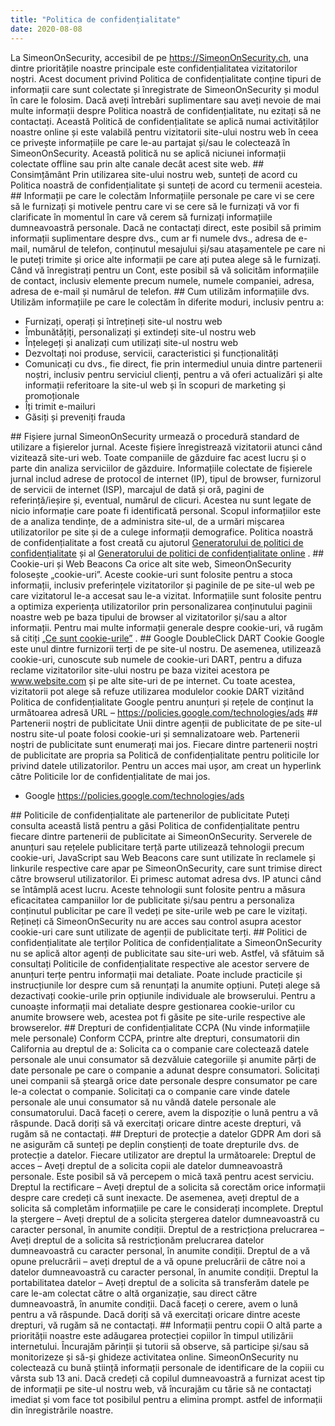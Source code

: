 ```yaml
---
title: "Politica de confidențialitate"
date: 2020-08-08
---
```

La SimeonOnSecurity, accesibil de pe https://SimeonOnSecurity.ch, una dintre prioritățile noastre principale este confidențialitatea vizitatorilor noștri. Acest document privind Politica de confidențialitate conține tipuri de informații care sunt colectate și înregistrate de SimeonOnSecurity și modul în care le folosim. Dacă aveți întrebări suplimentare sau aveți nevoie de mai multe informații despre Politica noastră de confidențialitate, nu ezitați să ne contactați. Această Politică de confidențialitate se aplică numai activităților noastre online și este valabilă pentru vizitatorii site-ului nostru web în ceea ce privește informațiile pe care le-au partajat și/sau le colectează în SimeonOnSecurity. Această politică nu se aplică niciunei informații colectate offline sau prin alte canale decât acest site web. ## Consimțământ Prin utilizarea site-ului nostru web, sunteți de acord cu Politica noastră de confidențialitate și sunteți de acord cu termenii acesteia. ## Informații pe care le colectăm Informațiile personale pe care vi se cere să le furnizați și motivele pentru care vi se cere să le furnizați vă vor fi clarificate în momentul în care vă cerem să furnizați informațiile dumneavoastră personale. Dacă ne contactați direct, este posibil să primim informații suplimentare despre dvs., cum ar fi numele dvs., adresa de e-mail, numărul de telefon, conținutul mesajului și/sau atașamentele pe care ni le puteți trimite și orice alte informații pe care ați putea alege să le furnizați. Când vă înregistrați pentru un Cont, este posibil să vă solicităm informațiile de contact, inclusiv elemente precum numele, numele companiei, adresa, adresa de e-mail și numărul de telefon. ## Cum utilizăm informațiile dvs. Utilizăm informațiile pe care le colectăm în diferite moduri, inclusiv pentru a:<ul><li> Furnizați, operați și întrețineți site-ul nostru web</li><li> Îmbunătățiți, personalizați și extindeți site-ul nostru web</li><li> Înțelegeți și analizați cum utilizați site-ul nostru web</li><li> Dezvoltați noi produse, servicii, caracteristici și funcționalități</li><li> Comunicați cu dvs., fie direct, fie prin intermediul unuia dintre partenerii noștri, inclusiv pentru serviciul clienți, pentru a vă oferi actualizări și alte informații referitoare la site-ul web și în scopuri de marketing și promoționale</li><li> Îți trimit e-mailuri</li><li> Găsiți și preveniți frauda</li></ul> ## Fișiere jurnal SimeonOnSecurity urmează o procedură standard de utilizare a fișierelor jurnal. Aceste fișiere înregistrează vizitatorii atunci când vizitează site-uri web. Toate companiile de găzduire fac acest lucru și o parte din analiza serviciilor de găzduire. Informațiile colectate de fișierele jurnal includ adrese de protocol de internet (IP), tipul de browser, furnizorul de servicii de internet (ISP), marcajul de dată și oră, pagini de referință/ieșire și, eventual, numărul de clicuri. Acestea nu sunt legate de nicio informație care poate fi identificată personal. Scopul informațiilor este de a analiza tendințe, de a administra site-ul, de a urmări mișcarea utilizatorilor pe site și de a culege informații demografice. Politica noastră de confidențialitate a fost creată cu ajutorul <a href="https://www.privacypolicygenerator.info">Generatorului de politici de confidențialitate</a> și al <a href="https://www.privacypolicyonline.com/privacy-policy-generator/">Generatorului de politici de confidențialitate online</a> . ## Cookie-uri și Web Beacons Ca orice alt site web, SimeonOnSecurity folosește „cookie-uri”. Aceste cookie-uri sunt folosite pentru a stoca informații, inclusiv preferințele vizitatorilor și paginile de pe site-ul web pe care vizitatorul le-a accesat sau le-a vizitat. Informațiile sunt folosite pentru a optimiza experiența utilizatorilor prin personalizarea conținutului paginii noastre web pe baza tipului de browser al vizitatorilor și/sau a altor informații. Pentru mai multe informații generale despre cookie-uri, vă rugăm să citiți <a href="https://www.cookieconsent.com/what-are-cookies/">„Ce sunt cookie-urile”</a> . ## Google DoubleClick DART Cookie Google este unul dintre furnizorii terți de pe site-ul nostru. De asemenea, utilizează cookie-uri, cunoscute sub numele de cookie-uri DART, pentru a difuza reclame vizitatorilor site-ului nostru pe baza vizitei acestora pe www.website.com și pe alte site-uri de pe internet. Cu toate acestea, vizitatorii pot alege să refuze utilizarea modulelor cookie DART vizitând Politica de confidențialitate Google pentru anunțuri și rețele de conținut la următoarea adresă URL – <a href="https://policies.google.com/technologies/ads">https://policies.google.com/technologies/ads</a> ## Partenerii noștri de publicitate Unii dintre agenții de publicitate de pe site-ul nostru site-ul poate folosi cookie-uri și semnalizatoare web. Partenerii noștri de publicitate sunt enumerați mai jos. Fiecare dintre partenerii noștri de publicitate are propria sa Politică de confidențialitate pentru politicile lor privind datele utilizatorilor. Pentru un acces mai ușor, am creat un hyperlink către Politicile lor de confidențialitate de mai jos.<ul><li> Google <a href="https://policies.google.com/technologies/ads">https://policies.google.com/technologies/ads</a></li></ul> ## Politicile de confidențialitate ale partenerilor de publicitate Puteți consulta această listă pentru a găsi Politica de confidențialitate pentru fiecare dintre partenerii de publicitate ai SimeonOnSecurity. Serverele de anunțuri sau rețelele publicitare terță parte utilizează tehnologii precum cookie-uri, JavaScript sau Web Beacons care sunt utilizate în reclamele și linkurile respective care apar pe SimeonOnSecurity, care sunt trimise direct către browserul utilizatorilor. Ei primesc automat adresa dvs. IP atunci când se întâmplă acest lucru. Aceste tehnologii sunt folosite pentru a măsura eficacitatea campaniilor lor de publicitate și/sau pentru a personaliza conținutul publicitar pe care îl vedeți pe site-urile web pe care le vizitați. Rețineți că SimeonOnSecurity nu are acces sau control asupra acestor cookie-uri care sunt utilizate de agenții de publicitate terți. ## Politici de confidențialitate ale terților Politica de confidențialitate a SimeonOnSecurity nu se aplică altor agenți de publicitate sau site-uri web. Astfel, vă sfătuim să consultați Politicile de confidențialitate respective ale acestor servere de anunțuri terțe pentru informații mai detaliate. Poate include practicile și instrucțiunile lor despre cum să renunțați la anumite opțiuni. Puteți alege să dezactivați cookie-urile prin opțiunile individuale ale browserului. Pentru a cunoaște informații mai detaliate despre gestionarea cookie-urilor cu anumite browsere web, acestea pot fi găsite pe site-urile respective ale browserelor. ## Drepturi de confidențialitate CCPA (Nu vinde informațiile mele personale) Conform CCPA, printre alte drepturi, consumatorii din California au dreptul de a: Solicita ca o companie care colectează datele personale ale unui consumator să dezvăluie categoriile și anumite părți de date personale pe care o companie a adunat despre consumatori. Solicitați unei companii să șteargă orice date personale despre consumator pe care le-a colectat o companie. Solicitați ca o companie care vinde datele personale ale unui consumator să nu vândă datele personale ale consumatorului. Dacă faceți o cerere, avem la dispoziție o lună pentru a vă răspunde. Dacă doriți să vă exercitați oricare dintre aceste drepturi, vă rugăm să ne contactați. ## Drepturi de protecție a datelor GDPR Am dori să ne asigurăm că sunteți pe deplin conștienți de toate drepturile dvs. de protecție a datelor. Fiecare utilizator are dreptul la următoarele: Dreptul de acces – Aveți dreptul de a solicita copii ale datelor dumneavoastră personale. Este posibil să vă percepem o mică taxă pentru acest serviciu. Dreptul la rectificare – Aveți dreptul de a solicita să corectăm orice informații despre care credeți că sunt inexacte. De asemenea, aveți dreptul de a solicita să completăm informațiile pe care le considerați incomplete. Dreptul la ștergere – Aveți dreptul de a solicita ștergerea datelor dumneavoastră cu caracter personal, în anumite condiții. Dreptul de a restricționa prelucrarea – Aveți dreptul de a solicita să restricționăm prelucrarea datelor dumneavoastră cu caracter personal, în anumite condiții. Dreptul de a vă opune prelucrării – aveți dreptul de a vă opune prelucrării de către noi a datelor dumneavoastră cu caracter personal, în anumite condiții. Dreptul la portabilitatea datelor – Aveți dreptul de a solicita să transferăm datele pe care le-am colectat către o altă organizație, sau direct către dumneavoastră, în anumite condiții. Dacă faceți o cerere, avem o lună pentru a vă răspunde. Dacă doriți să vă exercitați oricare dintre aceste drepturi, vă rugăm să ne contactați. ## Informații pentru copii O altă parte a priorității noastre este adăugarea protecției copiilor în timpul utilizării internetului. Încurajăm părinții și tutorii să observe, să participe și/sau să monitorizeze și să-și ghideze activitatea online. SimeonOnSecurity nu colectează cu bună știință informații personale de identificare de la copiii cu vârsta sub 13 ani. Dacă credeți că copilul dumneavoastră a furnizat acest tip de informații pe site-ul nostru web, vă încurajăm cu tărie să ne contactați imediat și vom face tot posibilul pentru a elimina prompt. astfel de informații din înregistrările noastre.